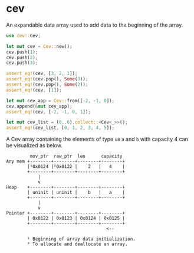 # cev
An expandable data array used to add data to the beginning of the array.

```rust
use cev::Cev;

let mut cev = Cev::new();
cev.push(1);
cev.push(2);
cev.push(3);

assert_eq!(cev, [3, 2, 1]);
assert_eq!(cev.pop(), Some(3));
assert_eq!(cev.pop(), Some(2));
assert_eq!(cev, [1]);

let mut cev_app = Cev::from([-2, -1, 0]);
cev.append(&mut cev_app);
assert_eq!(cev, [-2, -1, 0, 1]);

let mut cev_list = (0..6).collect::<Cev<_>>();
assert_eq!(cev_list, [0, 1, 2, 3, 4, 5]);
```

A Cev array containing the elements of type `u8` `a` and `b` with capacity 4 can be
visualized as below.

 ```text
          mov_ptr  raw_ptr  len      capacity
 Any mem +--------+--------+--------+--------+
         |¹0x0124 |²0x0122 |    2   |   4    |
         +--------+--------+--------+--------+
             |
             v
 Heap    +--------+--------+--------+--------+
         | uninit | uninit |    b   |   a    |
         +--------+--------+--------+--------+
             |
             v
 Pointer +--------+--------+--------+--------+
         | 0x0122 | 0x0123 | 0x0124 | 0x0125 |
         +--------+--------+--------+--------+
                                       <--

         ¹ Beginning of array data initialization.
         ² To allocate and deallocate an array.
```

